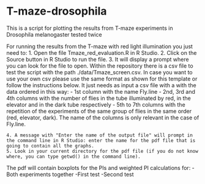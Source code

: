 # T-maze-drosophila
This is a script for plotting the results from T-maze experiments in Drosophila melanogaster tested twice

For running the results from the T-maze with red light illumination you just need to:
	1. Open the file Tmaze_red_evaluation.R in R Studio.
	2. Click on the Source button in R Studio to run the file. 
	3. It will display a prompt where you can look for the file to open. Within the repository there is a csv file to test the script with the path
	./data/Tmaze_screen.csv. In case you want to use your own csv please use the same format as shown for this template or follow the instructions below.
	It just needs as input a csv file with a with the data ordered in this way:
	- 1st column with the name Fly.line
	- 2nd, 3rd and 4th columns with the number of flies in the tube illuminated by red, in the elevator and in the dark tube respectively
	- 5th to 7th columns with the repetition of the experiments of the same group of flies in the same order (red, elevator, dark).
	The name of the columns is only relevant in the case of Fly.line.

	4. A message with "Enter the name of the output file" will prompt in the command line in R Studio: enter the name for the pdf file that is going to contain all the graphs.
	5. Look in your current directory for the pdf file (if you do not know where, you can type getwd() in the command line).

The pdf will contain boxplots for the PIs and weighted PI calculations for:
-Both experiments together
-First test
-Second test
